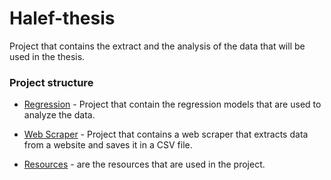 # Halef-thesis

Project that contains the extract and the analysis of the data that will be used in the thesis.

### Project structure

- [Regression](./regression/README.md) - Project that contain the regression models that are used to analyze the data.


- [Web Scraper](./web-scraper/README.md) - Project that contains a web scraper that extracts data from a website and
  saves
  it in a CSV file.


- [Resources](./resources) - are the resources that are used in the project.
